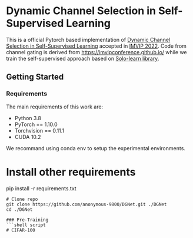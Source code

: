 # Dynamic Channel Selection in Self-Supervised Learning

This is a official Pytorch based implementation of [Dynamic Channel Selection in Self-Supervised Learning](https://arxiv.org/abs/2207.12065) accepted in [IMVIP 2022](https://imvipconference.github.io/). Code from channel gating is derived from https://imvipconference.github.io/ while we train the self-supervised approach based on [Solo-learn library](https://github.com/vturrisi/solo-learn).

## Getting Started 

### Requirements

The main requirements of this work are:

- Python 3.8  
- PyTorch == 1.10.0  
- Torchvision == 	0.11.1
- CUDA 10.2

We recommand using conda env to setup the experimental environments.

# Install other requirements
pip install -r requirements.txt
```
# Clone repo
git clone https://github.com/anonymous-9800/DGNet.git ./DGNet
cd ./DGNet

### Pre-Training
```shell script
# CIFAR-100

